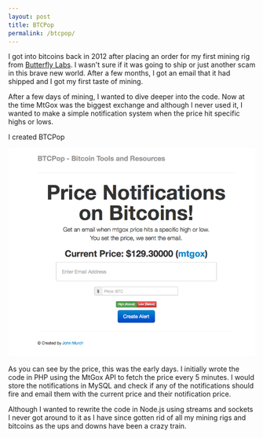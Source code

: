 ```yaml
---
layout: post
title: BTCPop
permalink: /btcpop/
---
```


I got into bitcoins back in 2012 after placing an order for my first mining rig from [Butterfly Labs](http://butterflylabs.com/). I wasn't sure if it was going to ship or just another scam in this brave new world. After a few months, I got an email that it had shipped and I got my first taste of mining. 

After a few days of mining, I wanted to dive deeper into the code. Now at the time MtGox was the biggest exchange and although I never used it, I wanted to make a simple notification system when the price hit specific highs or lows. 

I created BTCPop

![BTCPop - Bitcoin Notifiction](/img/btcpop.png "BTCPop")

As you can see by the price, this was the early days. I initially wrote the code in PHP using the MtGox API to fetch the price every 5 minutes. I would store the notifications in MySQL and check if any of the notifications should fire and email them with the current price and their notification price.

Although I wanted to rewrite the code in Node.js using streams and sockets I never got around to it as I have since gotten rid of all my mining rigs and bitcoins as the ups and downs have been a crazy train.

